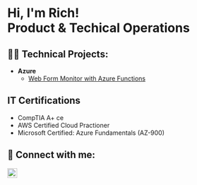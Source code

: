 <h1>Hi, I'm Rich! <br/>
Product &amp; Techical Operations</h1>

<h2>👨‍💻 Technical Projects:</h2>

- <b>Azure</b>
  - [Web Form Monitor with Azure Functions](https://github.com/RichGerg/checkzipfield)

<h2>IT Certifications</h2>

- CompTIA A+ ce
- AWS Certified Cloud Practioner
- Microsoft Certified: Azure Fundamentals (AZ-900)

<h2> 🤳 Connect with me:</h2>

[<img align="left" alt="RichGerg | LinkedIn" width="22px" src="https://cdn.jsdelivr.net/npm/simple-icons@v3/icons/linkedin.svg" />][linkedin]

[linkedin]: https://linkedin.com/in/richgerg

<!--
**joshmadakor1/joshmadakor1** is a ✨ _special_ ✨ repository because its `README.md` (this file) appears on your GitHub profile.

Here are some ideas to get you started:

- 🔭 I’m currently working on ...
- 🌱 I’m currently learning ...
- 👯 I’m looking to collaborate on ...
- 🤔 I’m looking for help with ...
- 💬 Ask me about ...
- 📫 How to reach me: ...
- 😄 Pronouns: ...
- ⚡ Fun fact: ...
-->
